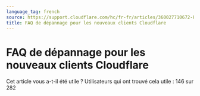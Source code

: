```yaml
---
language_tag: french
source: https://support.cloudflare.com/hc/fr-fr/articles/360027710672-FAQ-de-d%C3%A9pannage-pour-les-nouveaux-clients-Cloudflare
title: FAQ de dépannage pour les nouveaux clients Cloudflare
---
```


# FAQ de dépannage pour les nouveaux clients Cloudflare

Cet article vous a-t-il été utile ? Utilisateurs qui ont trouvé cela utile : 146 sur 282
